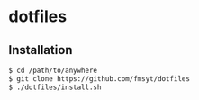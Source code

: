 # dotfiles

## Installation

```bash
$ cd /path/to/anywhere
$ git clone https://github.com/fmsyt/dotfiles
$ ./dotfiles/install.sh
```

